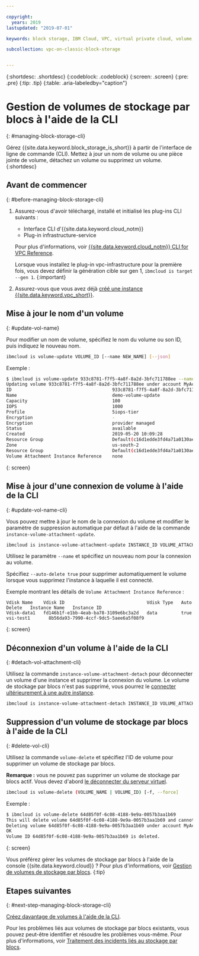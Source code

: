 ```yaml
---

copyright:
  years: 2019
lastupdated: "2019-07-01"

keywords: block storage, IBM Cloud, VPC, virtual private cloud, volume, volume attachment, data storage, virtual server instance, instance

subcollection: vpc-on-classic-block-storage


---
```


{:shortdesc: .shortdesc}
{:codeblock: .codeblock}
{:screen: .screen}
{:pre: .pre}
{:tip: .tip}
{:table: .aria-labeledby="caption"}

# Gestion de volumes de stockage par blocs à l'aide de la CLI
{: #managing-block-storage-cli}

Gérez {{site.data.keyword.block_storage_is_short}} à partir de l'interface de ligne de commande (CLI). Mettez à jour un nom de volume ou une pièce jointe de volume, détachez un volume ou supprimez un volume.
{:shortdesc}

## Avant de commencer
{: #before-managing-block-storage-cli}

1. Assurez-vous d'avoir téléchargé, installé et initialisé les plug-ins CLI suivants :
    * Interface CLI d'{{site.data.keyword.cloud_notm}}
    * Plug-in infrastructure-service

   Pour plus d'informations, voir [{{site.data.keyword.cloud_notm}} CLI for VPC Reference](/docs/vpc-infrastructure-cli-plugin?topic=vpc-infrastructure-cli-plugin-vpc-reference).
   
   Lorsque vous installez le plug-in vpc-infrastructure pour la première fois, vous devez définir la génération cible sur gen 1, `ibmcloud is target --gen 1`.
   {:important}
   
2. Assurez-vous que vous avez déjà [créé une instance {{site.data.keyword.vpc_short}}](/docs/vpc-on-classic?topic=vpc-on-classic-getting-started).

## Mise à jour le nom d'un volume
{: #update-vol-name}

Pour modifier un nom de volume, spécifiez le nom du volume ou son ID, puis indiquez le nouveau nom.

```bash
ibmcloud is volume-update VOLUME_ID [--name NEW_NAME] [--json]
```

Exemple :

```bash
$ ibmcloud is volume-update 933c8781-f7f5-4a8f-8a2d-3bfc711788ee --name demo-volume-update
Updating volume 933c8781-f7f5-4a8f-8a2d-3bfc711788ee under account MyAccount 01 as user user1@mycompany.com...
ID                                      933c8781-f7f5-4a8f-8a2d-3bfc711788ee
Name                                    demo-volume-update
Capacity                                100
IOPS                                    1000
Profile                                 5iops-tier
Encryption                              -
Encryption                              provider managed
Status                                  available
Created                                 2019-05-20 10:09:28
Resource Group                          Default(c16d1edde3fd4a71a0130aed371405a0)
Zone                                    us-south-2
Resource Group                          Default(c16d1edde3fd4a71a0130aed371405a0)
Volume Attachment Instance Reference    none
```
{: screen}

## Mise à jour d'une connexion de volume à l'aide de la CLI
{: #update-vol-name-cli}

Vous pouvez mettre à jour le nom de la connexion du volume et modifier le paramètre de suppression automatique par défaut à l'aide de la commande `instance-volume-attachment-update`.

```bash
ibmcloud is instance-volume-attachment-update INSTANCE_ID VOLUME_ATTACHMENT_ID [--name NEW_NAME] [--auto-delete true | false] [--json]
```

Utilisez le paramètre `--name` et spécifiez un nouveau nom pour la connexion au volume.

Spécifiez `--auto-delete true` pour supprimer automatiquement le volume lorsque vous supprimez l'instance à laquelle il est connecté.

Exemple montrant les détails de `Volume Attachment Instance Reference` :

```
Vdisk Name    Vdisk ID                               Vdisk Type   Auto Delete   Instance Name   Instance ID
Vdisk-data1   fd146b1f-e1bb-4eab-ba78-3109e6bc3a2d   data         true          vsi-test1       8b56da93-7990-4ccf-9dc5-5aee6a5f08f9
```
{: screen}

## Déconnexion d'un volume à l'aide de la CLI
{: #detach-vol-attachment-cli}

Utilisez la commande `instance-volume-attachment-detach` pour déconnecter un volume d'une instance et supprimer la connexion du volume. Le volume de stockage par blocs n'est pas supprimé, vous pourrez le [connecter ultérieurement à une autre instance](/docs/vpc-on-classic-block-storage?topic=vpc-on-classic-block-storage-attaching-block-storage-cli).

```bash
ibmcloud is instance-volume-attachment-detach INSTANCE_ID VOLUME_ATTACHMENT_ID [-f, --force]
```

## Suppression d'un volume de stockage par blocs à l'aide de la CLI
{: #delete-vol-cli}

Utilisez la commande `volume-delete` et spécifiez l'ID de volume pour supprimer un volume de stockage par blocs.

**Remarque :** vous ne pouvez pas supprimer un volume de stockage par blocs actif. Vous devez d'abord [le déconnecter du serveur virtuel](#detach-vol-attachment-cli).

```bash
ibmcloud is volume-delete (VOLUME_NAME | VOLUME_ID) [-f, --force]
```

Exemple :

```bash
$ ibmcloud is volume-delete 64d85f0f-6c08-4188-9e9a-0057b3aa1b69
This will delete volume 64d85f0f-6c08-4188-9e9a-0057b3aa1b69 and cannot be undone. Continue?> y
Deleting volume 64d85f0f-6c08-4188-9e9a-0057b3aa1b69 under account MyAccount 01 as user user1@mycompany.com...
OK
Volume ID 64d85f0f-6c08-4188-9e9a-0057b3aa1b69 is deleted.
```
{: screen}

Vous préférez gérer les volumes de stockage par blocs à l'aide de la console {{site.data.keyword.cloud}} ? Pour plus d'informations, voir [Gestion de volumes de stockage par blocs](/docs/vpc-on-classic-block-storage?topic=vpc-on-classic-block-storage-managing-block-storage).
{:tip}

## Etapes suivantes
{: #next-step-managing-block-storage-cli}

[Créez davantage de volumes à l'aide de la CLI](/docs/vpc-on-classic-block-storage?topic=vpc-on-classic-block-storage-creating-block-storage-cli).

Pour les problèmes liés aux volumes de stockage par blocs existants, vous pouvez peut-être identifier et résoudre les problèmes vous-même. Pour plus d'informations, voir [Traitement des incidents liés au stockage par blocs](/docs/vpc-on-classic-block-storage?topic=vpc-on-classic-block-storage-troubleshoot).
